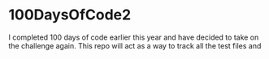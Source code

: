 # 100DaysOfCode2
I completed 100 days of code earlier this year and have decided to take on the challenge again.  This repo will act as a way to track all the test files and 
